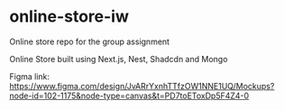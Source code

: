 # online-store-iw
Online store repo for the group assignment

Online Store built using Next.js, Nest, Shadcdn and Mongo

Figma link: https://www.figma.com/design/JvARrYxnhTTfzOW1NNE1UQ/Mockups?node-id=102-1175&node-type=canvas&t=PD7toEToxDp5F4Z4-0